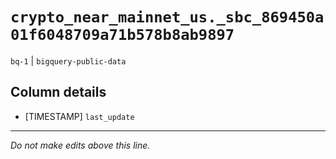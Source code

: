 # `crypto_near_mainnet_us._sbc_869450a01f6048709a71b578b8ab9897`
`bq-1` | `bigquery-public-data`

## Column details
* [TIMESTAMP] `last_update`

-------------------------------------------------------------------------------
*Do not make edits above this line.*

